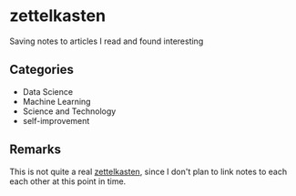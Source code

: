 # zettelkasten
Saving notes to articles I read and found interesting

## Categories

- Data Science
- Machine Learning
- Science and Technology
- self-improvement

## Remarks

This is not quite a real [zettelkasten](https://en.wikipedia.org/wiki/Zettelkasten), since I don't plan to link notes to each each other at this point in time.
